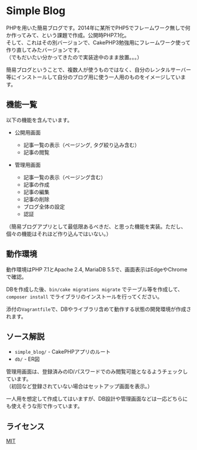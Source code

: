 # Simple Blog
PHPを用いた簡易ブログです。2014年に某所でPHP5でフレームワーク無しで何か作ってみて、という課題で作成。公開時PHP7.1化。  
そして、これはその別バージョンで、CakePHP3勉強用にフレームワーク使って作り直してみたバージョンです。  
（でもだいたい分かってきたので実装途中のまま放置。。。）

簡易ブログということで、複数人が使うものではなく、自分のレンタルサーバー等にインストールして自分のブログ用に使う一人用のものをイメージしています。

## 機能一覧
以下の機能を含んでいます。

* 公開用画面
    * 記事一覧の表示（ページング, タグ絞り込み含む）
    * 記事の閲覧

* 管理用画面
    * 記事一覧の表示（ページング含む）
    * 記事の作成
    * 記事の編集
    * 記事の削除
    * ブログ全体の設定
    * 認証

（簡易ブログアプリとして最低限あるべきだ、と思った機能を実装。ただし、個々の機能はそれほど作り込んではいない。）

## 動作環境
動作環境はPHP 7.1とApache 2.4, MariaDB 5.5で、画面表示はEdgeやChromeで確認。

DBを作成した後、`bin/cake migrations migrate` でテーブル等を作成して、`composer install` でライブラリのインストールを行ってください。

添付の`Vagrantfile`で、DBやライブラリ含めて動作する状態の開発環境が作成されます。

## ソース解説
* `simple_blog/` - CakePHPアプリのルート
* `db/` - ER図

管理用画面は、登録済みのID/パスワードでのみ閲覧可能となるようチェックしています。  
（初回など登録されていない場合はセットアップ画面を表示。）

一人用を想定して作成してはいますが、DB設計や管理画面などは一応どちらにも使えそうな形で作っています。

## ライセンス
[MIT](https://github.com/ktanakaj/simple_blog/blob/master/LICENSE)
